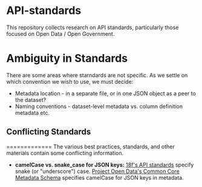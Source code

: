 # API-standards
This repository collects research on API standards, particularly those focused on Open Data / Open Government. 


# Ambiguity in Standards
There are some areas where starndards are not specific. As we settle on which convention we wish to use, we must decide:
* Metadata location - in a separate file, or in one JSON object as a peer to the dataset?
* Naming conventions - dataset-level metadata vs. column definition metadata etc.

## 

## Conflicting Standards
=============
The various best practices, standards, and other materials contain some conflicting information. 

* **camelCase vs. snake_case for JSON keys:** [18f's API standards](https://github.com/18F/api-standards) specify snake (or "underscore") case. [Project Open Data's Common Core Metadata Schema](http://project-open-data.github.io/schema/) specifies camelCase for JSON keys in metadata.
